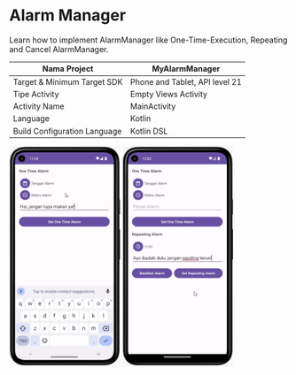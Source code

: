 # Alarm Manager

Learn how to implement AlarmManager like One-Time-Execution, Repeating and Cancel AlarmManager.

| Nama Project                  | MyAlarmManager                 |
|-------------------------------|--------------------------------|
| Target & Minimum Target SDK   | Phone and Tablet, API level 21 |
| Tipe Activity                 | Empty Views Activity           | 
| Activity Name                 | MainActivity                   |
| Language                      | Kotlin                         |
| Build Configuration Language  | Kotlin DSL                     |

<img src="preview_1.gif" alt="Preview" width="200" height="400">
<img src="preview_2.gif" alt="Preview" width="200" height="400">